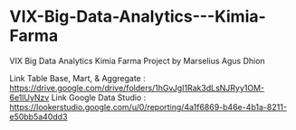 # VIX-Big-Data-Analytics---Kimia-Farma
VIX Big Data Analytics Kimia Farma Project by Marselius Agus Dhion

Link Table Base, Mart, & Aggregate : https://drive.google.com/drive/folders/1hGvJgI1Rak3dLsNJRyy1OM-6e1lUyNzv
Link Google Data Studio : https://lookerstudio.google.com/u/0/reporting/4a1f6869-b46e-4b1a-8211-e50bb5a40dd3

